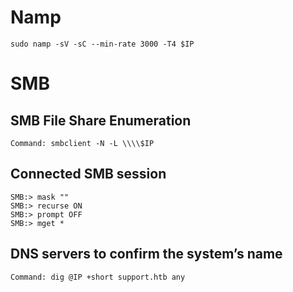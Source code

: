 # Namp
```sudo namp -sV -sC --min-rate 3000 -T4 $IP```
# SMB 
## SMB File Share Enumeration
```Command: smbclient -N -L \\\\$IP```
## Connected SMB session
```
SMB:> mask ""
SMB:> recurse ON
SMB:> prompt OFF
SMB:> mget *
```

## DNS servers to confirm the system’s name
```Command: dig @IP +short support.htb any```
